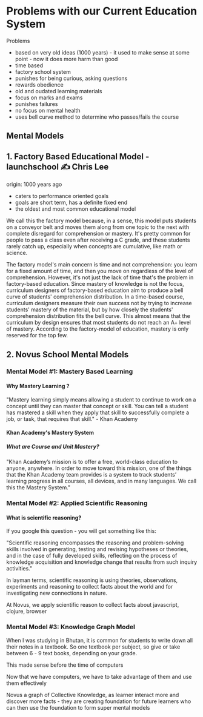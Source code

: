 # Problems with our Current Education System

Problems
- based on very old ideas (1000 years) - it used to make sense at some point - now it does more harm than good
- time based
- factory school system
- punishes for being curious, asking questions
- rewards obedience
- old and oudated learning materials
- focus on marks and exams
- punishes failures
- no focus on mental health
- uses bell curve method to determine who passes/fails the course


## Mental Models

## 1. Factory Based Educational Model - launchschool ✍ Chris Lee

origin: 1000 years ago

- caters to performance oriented goals
- goals are short term, has a definite fixed end
- the oldest and most common educational model

We call this the factory model because, in a sense, this model puts students on a conveyor belt and moves them along from one topic to the next with complete disregard for comprehension or mastery. It's pretty common for people to pass a class even after receiving a C grade, and these students rarely catch up, especially when concepts are cumulative, like math or science.

The factory model's main concern is time and not comprehension: you learn for a fixed amount of time, and then you move on regardless of the level of comprehension. However, it's not just the lack of time that's the problem in factory-based education. Since mastery of knowledge is not the focus, curriculum designers of factory-based education aim to produce a bell curve of students' comprehension distribution. In a time-based course, curriculum designers measure their own success not by trying to increase students' mastery of the material, but by how closely the students' comprehension distribution fits the bell curve. This almost means that the curriculum by design ensures that most students do not reach an A+ level of mastery. According to the factory-model of education, mastery is only reserved for the top few.


## 2. Novus School Mental Models

### Mental Model #1: Mastery Based Learning

#### Why Mastery Learning ?

"Mastery learning simply means allowing a student to continue to work on a concept until they can master that concept or skill. You can tell a student has mastered a skill when they apply that skill to successfully complete a job, or task, that requires that skill." - Khan Academy

#### Khan Academy's Mastery System

##### What are Course and Unit Mastery?

"Khan Academy’s mission is to offer a free, world-class education to anyone, anywhere. In order to move toward this mission, one of the things that the Khan Academy team provides is a system to track students’ learning progress in all courses, all devices, and in many languages. We call this the Mastery System."


### Mental Model #2: Applied Scientific Reasoning

#### What is scientific reasoning?

If you google this question - you will get something like this:

"Scientific reasoning encompasses the reasoning and problem-solving skills involved in generating, testing and revising hypotheses or theories, and in the case of fully developed skills, reflecting on the process of knowledge acquisition and knowledge change that results from such inquiry activities."

In layman terms, scientific reasoning is using theories, observations, experiments and reasoning to collect facts about the world and for investigating new connections in nature.

At Novus, we apply scientific reason to collect facts about javascript, clojure, browser

### Mental Model #3: Knowledge Graph Model

When I was studying in Bhutan, it is common for students to write down all their notes in a textbook. So one textbook per subject, so give or take between 6 - 9 text books, depending on your grade.

This made sense before the time of computers

Now that we have computers, we have to take advantage of them and use them effectively

Novus a graph of Collective Knowledge, as learner interact more and discover more facts - they are creating foundation for future learners who can then use the foundation to form super mental models
